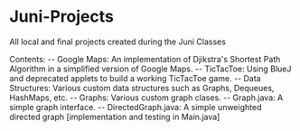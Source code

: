 # Juni-Projects
 All local and final projects created during the Juni Classes

Contents:
    -- Google Maps: An implementation of Djikstra's Shortest Path Algorithm in a simplified version of Google Maps. 
    -- TicTacToe: Using BlueJ and deprecated applets to build a working TicTacToe game.
    -- Data Structures: Various custom data structures such as Graphs, Dequeues, HashMaps, etc.
        -- Graphs: Various custom graph clases.
            -- Graph.java: A simple graph interface.
            -- DirectedGraph.java: A simple unweighted directed graph [implementation and testing in Main.java]